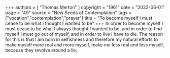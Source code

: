 +++
authors = [
  "Thomas Merton"
]
copyright = "1961"
date = "2022-06-01"
page = "49"
source = "New Seeds of Contemplation"
tags = ["vocation","contemplation","prayer"]
title = "To become myself I must cease to be what I thought I wanted to be"
+++
In order to become myself I must cease to be what I always thought I wanted to be, and in order to find myself I must go out of myself, and in order to live I have to die. The reason for this is that I am born in selfishness and therefore my natural efforts to make myself more real and more myself, make me less real and less myself, because they revolve around a lie.
